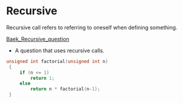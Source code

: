 # Recursive 

Recursive call refers to referring to oneself when defining something.

[Baek_Recursive_question](https://www.acmicpc.net/step/19)

+ A question that uses recursive calls.

```c
unsigned int factorial(unsigned int n)
 {
     if (n <= 1)
         return 1;
     else
         return n * factorial(n-1);
 }
 ```
